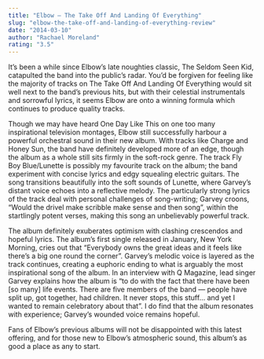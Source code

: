 ```yaml
---
title: "Elbow – The Take Off And Landing Of Everything"
slug: "elbow-the-take-off-and-landing-of-everything-review"
date: "2014-03-10"
author: "Rachael Moreland"
rating: "3.5"
---
```


It’s been a while since Elbow’s late noughties classic, The Seldom Seen Kid, catapulted the band into the public’s radar. You’d be forgiven for feeling like the majority of tracks on The Take Off And Landing Of Everything would sit well next to the band’s previous hits, but with their celestial instrumentals and sorrowful lyrics, it seems Elbow are onto a winning formula which continues to produce quality tracks.

Though we may have heard One Day Like This on one too many inspirational television montages, Elbow still successfully harbour a powerful orchestral sound in their new album. With tracks like Charge and Honey Sun, the band have definitely developed more of an edge, though the album as a whole still sits firmly in the soft-rock genre. The track Fly Boy Blue/Lunette is possibly my favourite track on the album; the band experiment with concise lyrics and edgy squealing electric guitars. The song transitions beautifully into the soft sounds of Lunette, where Garvey’s distant voice echoes into a reflective melody. The particularly strong lyrics of the track deal with personal challenges of song-writing; Garvey croons, “Would the drivel make scribble make sense and then song”, within the startlingly potent verses, making this song an unbelievably powerful track.

The album definitely exuberates optimism with clashing crescendos and hopeful lyrics. The album’s first single released in January, New York Morning, cries out that “Everybody owns the great ideas and it feels like there’s a big one round the corner”. Garvey’s melodic voice is layered as the track continues, creating a euphoric ending to what is arguably the most inspirational song of the album. In an interview with Q Magazine, lead singer Garvey explains how the album is “to do with the fact that there have been \[so many\] life events. There are five members of the band — people have split up, got together, had children. It never stops, this stuff… and yet I wanted to remain celebratory about that”. I do find that the album resonates with experience; Garvey’s wounded voice remains hopeful.

Fans of Elbow’s previous albums will not be disappointed with this latest offering, and for those new to Elbow’s atmospheric sound, this album’s as good a place as any to start.
